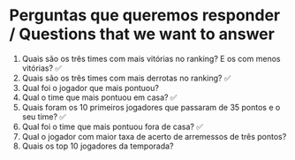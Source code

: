 # Perguntas que queremos responder  / Questions that we want to answer 

1. Quais são os três times com mais vitórias no ranking? E os com menos vitórias? :white_check_mark:
2. Quais  são os três times com mais derrotas no ranking? :white_check_mark:
3. Qual foi o jogador que mais pontuou?
4. Qual o time que mais pontuou em casa? :white_check_mark:
5. Quais foram os 10 primeiros jogadores que passaram de 35 pontos e o seu time? :white_check_mark:
6. Qual foi o time que mais pontuou fora de casa? :white_check_mark:
7. Qual o jogador com maior taxa de acerto de arremessos de três pontos?
8. Quais os top 10 jogadores da temporada?

